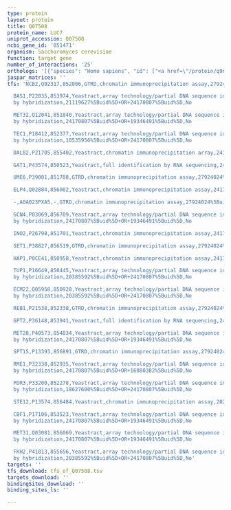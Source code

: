 ```yaml
---
type: protein
layout: protein
title: Q07508
protein_name: LUC7
uniprot_accession: Q07508
ncbi_gene_id: '851471'
organism: Saccharomyces cerevisiae
function: target gene
number_of_interactions: '25'
orthologs: '[{"species": "Homo sapiens", "id": ["<a href=\"/protein/q9nq29\">Q9NQ29</a>"]}, {"species": "Danio rerio", "id": ["<a href=\"/protein/f1r8j8\">F1R8J8</a>"]}, {"species": "Mus musculus", "id": ["<a href=\"/protein/q9cyi4\">Q9CYI4</a>"]}, {"species": "Rattus norvegicus", "id": ["<a href=\"/protein/g3v9r0\">G3V9R0</a>"]}, {"species": "Caenorhabditis elegans", "id": ["<a href=\"/protein/q8ity5\">Q8ITY5</a>", "Q09217", "<a href=\"/protein/h2l0s8\">H2L0S8</a>"]}]'
jaspar_matrices: ''
tfs: 'NCB2,Q92317,852006,GTRD,chromatin immunoprecipitation assay,27924024%5Buid%5D,No

  BAS1,P22035,853974,Yeastract,array technology/partial DNA sequence identification
  by hybridization,21119627%5Buid%5D+OR+24170807%5Buid%5D,No

  MET32,Q12041,851840,Yeastract,array technology/partial DNA sequence identification
  by hybridization,24170807%5Buid%5D+OR+19346491%5Buid%5D,No

  TEC1,P18412,852377,Yeastract,array technology/partial DNA sequence identification
  by hybridization,10535956%5Buid%5D+OR+24170807%5Buid%5D,No

  DAL82,P21705,855402,Yeastract,chromatin immunoprecipitation array,24170807%5Buid%5D+OR+16709784%5Buid%5D,No

  GAT1,P43574,850523,Yeastract,full identification by RNA sequencing,24170807%5Buid%5D+OR+29620523%5Buid%5D,No

  UME6,P39001,851788,GTRD,chromatin immunoprecipitation assay,27924024%5Buid%5D,No

  ELP4,Q02884,856002,Yeastract,chromatin immunoprecipitation assay,24170807%5Buid%5D+OR+30073202%5Buid%5D,No

  -,A0A023PXA5,-,GTRD,chromatin immunoprecipitation assay,27924024%5Buid%5D,No

  GCN4,P03069,856709,Yeastract,array technology/partial DNA sequence identification
  by hybridization,24170807%5Buid%5D+OR+19346491%5Buid%5D,No

  INO2,P26798,851701,Yeastract,chromatin immunoprecipitation assay,24170807%5Buid%5D+OR+30073202%5Buid%5D,No

  SET1,P38827,856519,GTRD,chromatin immunoprecipitation assay,27924024%5Buid%5D,No

  HAP1,P0CE41,850958,Yeastract,chromatin immunoprecipitation assay,24170807%5Buid%5D+OR+30073202%5Buid%5D,No

  TUP1,P16649,850445,Yeastract,array technology/partial DNA sequence identification
  by hybridization,20385592%5Buid%5D+OR+24170807%5Buid%5D,No

  ECM22,Q05958,850928,Yeastract,array technology/partial DNA sequence identification
  by hybridization,20385592%5Buid%5D+OR+24170807%5Buid%5D,No

  REB1,P21538,852338,GTRD,chromatin immunoprecipitation assay,27924024%5Buid%5D,No

  GPT2,P36148,853941,Yeastract,full identification by RNA sequencing,24170807%5Buid%5D+OR+29620523%5Buid%5D,No

  MET28,P40573,854834,Yeastract,array technology/partial DNA sequence identification
  by hybridization,24170807%5Buid%5D+OR+19346491%5Buid%5D,No

  SPT15,P13393,856891,GTRD,chromatin immunoprecipitation assay,27924024%5Buid%5D,No

  RME1,P32338,852935,Yeastract,array technology/partial DNA sequence identification
  by hybridization,24170807%5Buid%5D+OR+16880382%5Buid%5D,No

  PDR3,P33200,852278,Yeastract,array technology/partial DNA sequence identification
  by hybridization,18627600%5Buid%5D+OR+24170807%5Buid%5D,No

  STE12,P13574,856484,Yeastract,chromatin immunoprecipitation assay,20237471%5Buid%5D+OR+24170807%5Buid%5D,No

  CBF1,P17106,853523,Yeastract,array technology/partial DNA sequence identification
  by hybridization,24170807%5Buid%5D+OR+19346491%5Buid%5D,No

  MET31,Q03081,856069,Yeastract,array technology/partial DNA sequence identification
  by hybridization,24170807%5Buid%5D+OR+19346491%5Buid%5D,No

  FKH2,P41813,855656,Yeastract,array technology/partial DNA sequence identification
  by hybridization,20385592%5Buid%5D+OR+24170807%5Buid%5D,No'
targets: ''
tfs_download: tfs_of_Q07508.tsv
targets_download: ''
bindingSites_download: ''
binding_sites_ls: ''

---
```

